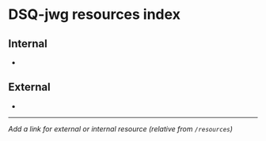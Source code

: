 # DSQ-jwg resources index

## Internal

*

## External

*

------------------------------------------------------------------------

*Add a link for external or internal resource (relative from `/resources`)*
